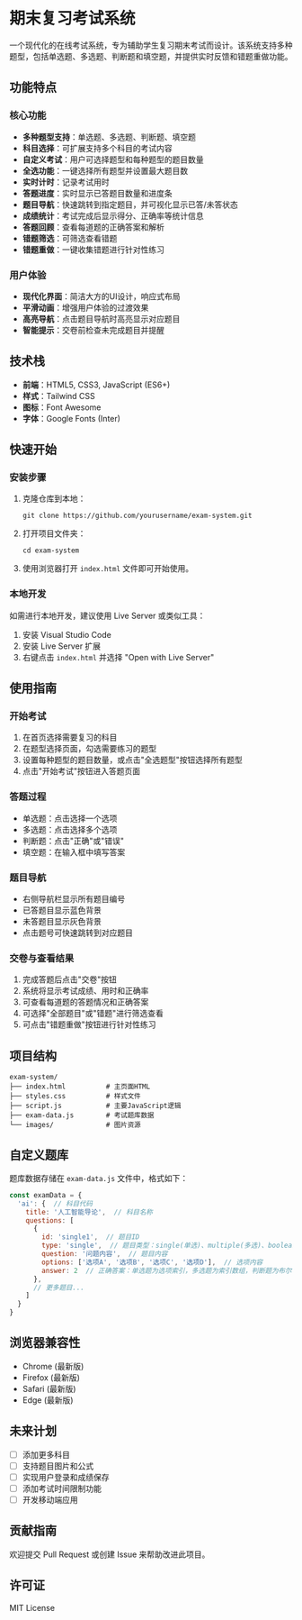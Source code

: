 # 期末复习考试系统

一个现代化的在线考试系统，专为辅助学生复习期末考试而设计。该系统支持多种题型，包括单选题、多选题、判断题和填空题，并提供实时反馈和错题重做功能。


## 功能特点

### 核心功能
- **多种题型支持**：单选题、多选题、判断题、填空题
- **科目选择**：可扩展支持多个科目的考试内容
- **自定义考试**：用户可选择题型和每种题型的题目数量
- **全选功能**：一键选择所有题型并设置最大题目数
- **实时计时**：记录考试用时
- **答题进度**：实时显示已答题目数量和进度条
- **题目导航**：快速跳转到指定题目，并可视化显示已答/未答状态
- **成绩统计**：考试完成后显示得分、正确率等统计信息
- **答题回顾**：查看每道题的正确答案和解析
- **错题筛选**：可筛选查看错题
- **错题重做**：一键收集错题进行针对性练习

### 用户体验
- **现代化界面**：简洁大方的UI设计，响应式布局
- **平滑动画**：增强用户体验的过渡效果
- **高亮导航**：点击题目导航时高亮显示对应题目
- **智能提示**：交卷前检查未完成题目并提醒

## 技术栈

- **前端**：HTML5, CSS3, JavaScript (ES6+)
- **样式**：Tailwind CSS
- **图标**：Font Awesome
- **字体**：Google Fonts (Inter)

## 快速开始

### 安装步骤

1. 克隆仓库到本地：
   ```
   git clone https://github.com/yourusername/exam-system.git
   ```

2. 打开项目文件夹：
   ```
   cd exam-system
   ```

3. 使用浏览器打开 `index.html` 文件即可开始使用。

### 本地开发

如需进行本地开发，建议使用 Live Server 或类似工具：

1. 安装 Visual Studio Code
2. 安装 Live Server 扩展
3. 右键点击 `index.html` 并选择 "Open with Live Server"

## 使用指南

### 开始考试

1. 在首页选择需要复习的科目
2. 在题型选择页面，勾选需要练习的题型
3. 设置每种题型的题目数量，或点击"全选题型"按钮选择所有题型
4. 点击"开始考试"按钮进入答题页面

### 答题过程

- 单选题：点击选择一个选项
- 多选题：点击选择多个选项
- 判断题：点击"正确"或"错误"
- 填空题：在输入框中填写答案

### 题目导航

- 右侧导航栏显示所有题目编号
- 已答题目显示蓝色背景
- 未答题目显示灰色背景
- 点击题号可快速跳转到对应题目

### 交卷与查看结果

1. 完成答题后点击"交卷"按钮
2. 系统将显示考试成绩、用时和正确率
3. 可查看每道题的答题情况和正确答案
4. 可选择"全部题目"或"错题"进行筛选查看
5. 可点击"错题重做"按钮进行针对性练习

## 项目结构

```
exam-system/
├── index.html          # 主页面HTML
├── styles.css          # 样式文件
├── script.js           # 主要JavaScript逻辑
├── exam-data.js        # 考试题库数据
└── images/             # 图片资源
```

## 自定义题库

题库数据存储在 `exam-data.js` 文件中，格式如下：

```javascript
const examData = {
  'ai': {  // 科目代码
    title: '人工智能导论',  // 科目名称
    questions: [
      {
        id: 'single1',  // 题目ID
        type: 'single',  // 题目类型：single(单选)、multiple(多选)、boolean(判断)、fill(填空)
        question: '问题内容',  // 题目内容
        options: ['选项A', '选项B', '选项C', '选项D'],  // 选项内容
        answer: 2  // 正确答案：单选题为选项索引，多选题为索引数组，判断题为布尔值，填空题为字符串数组
      },
      // 更多题目...
    ]
  }
}
```

## 浏览器兼容性

- Chrome (最新版)
- Firefox (最新版)
- Safari (最新版)
- Edge (最新版)

## 未来计划

- [ ] 添加更多科目
- [ ] 支持题目图片和公式
- [ ] 实现用户登录和成绩保存
- [ ] 添加考试时间限制功能
- [ ] 开发移动端应用

## 贡献指南

欢迎提交 Pull Request 或创建 Issue 来帮助改进此项目。

## 许可证

MIT License 